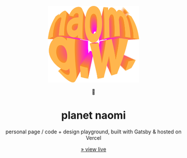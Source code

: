 <div align="center">

<img src="src/themes/groovy/assets/hero.svg" width="250" />

🌱

# planet naomi

personal page / code + design playground, built with Gatsby & hosted on Vercel

[&raquo; view live](https://naomi.vercel.app)

</div>